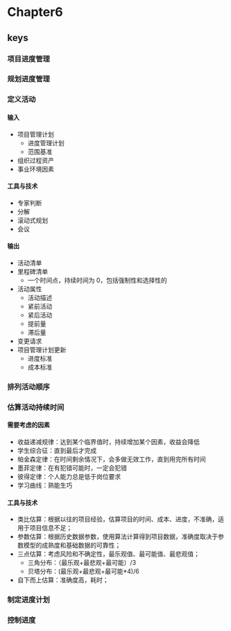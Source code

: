 <!--
 * @Author: your name
 * @Date: 2020-09-22 09:19:41
 * @LastEditTime: 2020-09-24 19:29:44
 * @LastEditors: Please set LastEditors
 * @Description: In User Settings Edit
 * @FilePath: \PMP\知识点\Chapter6\index.md
-->

# Chapter6

## keys

### 项目进度管理

### 规划进度管理

### 定义活动

#### 输入

- 项目管理计划
  - 进度管理计划
  - 范围基准
- 组织过程资产
- 事业环境因素

#### 工具与技术

- 专家判断
- 分解
- 滚动式规划
- 会议

#### 输出

- 活动清单
- 里程碑清单
  - 一个时间点，持续时间为 0，包括强制性和选择性的
- 活动属性
  - 活动描述
  - 紧前活动
  - 紧后活动
  - 提前量
  - 滞后量
- 变更请求
- 项目管理计划更新
  - 进度标准
  - 成本标准

### 排列活动顺序

### 估算活动持续时间

#### 需要考虑的因素

- 收益递减规律：达到某个临界值时，持续增加某个因素，收益会降低
- 学生综合征：直到最后才完成
- 帕金森定律：在时间剩余情况下，会多做无效工作，直到用完所有时间
- 墨菲定律：在有犯错可能时，一定会犯错
- 彼得定律：个人能力总是低于岗位要求
- 学习曲线：熟能生巧

#### 工具与技术

- 类比估算：根据以往的项目经验，估算项目的时间、成本、进度，不准确，适用于项目信息不足；
- 参数估算：根据历史数据参数，使用算法计算得到项目数据，准确度取决于参数模型的成熟度和基础数据的可靠性；
- 三点估算：考虑风险和不确定性，最乐观值、最可能值、最悲观值；
  - 三角分布：（最乐观+最悲观+最可能）/3
  - 贝塔分布：(最乐观+最悲观+最可能\*4)/6
- 自下而上估算：准确度高，耗时；

### 制定进度计划

### 控制进度
